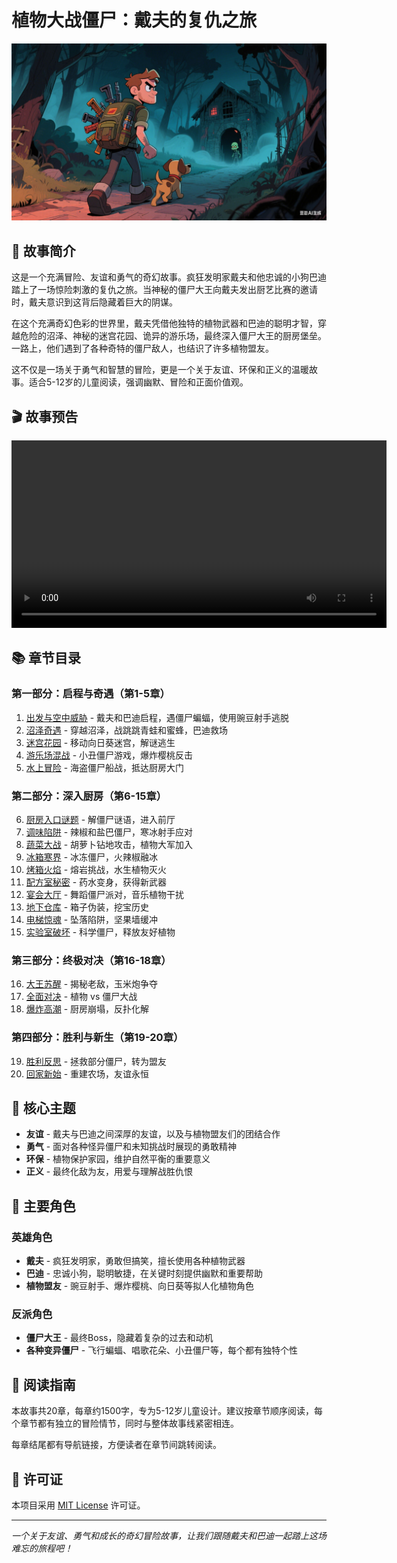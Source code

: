 # 植物大战僵尸：戴夫的复仇之旅

![封面图片](cover.png)

## 📖 故事简介

这是一个充满冒险、友谊和勇气的奇幻故事。疯狂发明家戴夫和他忠诚的小狗巴迪踏上了一场惊险刺激的复仇之旅。当神秘的僵尸大王向戴夫发出厨艺比赛的邀请时，戴夫意识到这背后隐藏着巨大的阴谋。

在这个充满奇幻色彩的世界里，戴夫凭借他独特的植物武器和巴迪的聪明才智，穿越危险的沼泽、神秘的迷宫花园、诡异的游乐场，最终深入僵尸大王的厨房堡垒。一路上，他们遇到了各种奇特的僵尸敌人，也结识了许多植物盟友。

这不仅是一场关于勇气和智慧的冒险，更是一个关于友谊、环保和正义的温暖故事。适合5-12岁的儿童阅读，强调幽默、冒险和正面价值观。

## 🎬 故事预告

<video width="600" controls>
  <source src="cover.mp4" type="video/mp4">
  您的浏览器不支持视频标签。
</video>

## 📚 章节目录

### 第一部分：启程与奇遇（第1-5章）
1. [出发与空中威胁](chapters/01-出发与空中威胁.md) - 戴夫和巴迪启程，遇僵尸蝙蝠，使用豌豆射手逃脱
2. [沼泽奇遇](chapters/02-沼泽奇遇.md) - 穿越沼泽，战跳跳青蛙和蜜蜂，巴迪救场
3. [迷宫花园](chapters/03-迷宫花园.md) - 移动向日葵迷宫，解谜逃生
4. [游乐场混战](chapters/04-游乐场混战.md) - 小丑僵尸游戏，爆炸樱桃反击
5. [水上冒险](chapters/05-水上冒险.md) - 海盗僵尸船战，抵达厨房大门

### 第二部分：深入厨房（第6-15章）
6. [厨房入口谜题](chapters/06-厨房入口谜题.md) - 解僵尸谜语，进入前厅
7. [调味陷阱](chapters/07-调味陷阱.md) - 辣椒和盐巴僵尸，寒冰射手应对
8. [蔬菜大战](chapters/08-蔬菜大战.md) - 胡萝卜钻地攻击，植物大军加入
9. [冰箱寒界](chapters/09-冰箱寒界.md) - 冰冻僵尸，火辣椒融冰
10. [烤箱火焰](chapters/10-烤箱火焰.md) - 熔岩挑战，水生植物灭火
11. [配方室秘密](chapters/11-配方室秘密.md) - 药水变身，获得新武器
12. [宴会大厅](chapters/12-宴会大厅.md) - 舞蹈僵尸派对，音乐植物干扰
13. [地下仓库](chapters/13-地下仓库.md) - 箱子伪装，挖宝历史
14. [电梯惊魂](chapters/14-电梯惊魂.md) - 坠落陷阱，坚果墙缓冲
15. [实验室破坏](chapters/15-实验室破坏.md) - 科学僵尸，释放友好植物

### 第三部分：终极对决（第16-18章）
16. [大王苏醒](chapters/16-大王苏醒.md) - 揭秘老敌，玉米炮争夺
17. [全面对决](chapters/17-全面对决.md) - 植物 vs 僵尸大战
18. [爆炸高潮](chapters/18-爆炸高潮.md) - 厨房崩塌，反扑化解

### 第四部分：胜利与新生（第19-20章）
19. [胜利反思](chapters/19-胜利反思.md) - 拯救部分僵尸，转为盟友
20. [回家新始](chapters/20-回家新始.md) - 重建农场，友谊永恒

## 🌟 核心主题

- **友谊** - 戴夫与巴迪之间深厚的友谊，以及与植物盟友们的团结合作
- **勇气** - 面对各种怪异僵尸和未知挑战时展现的勇敢精神
- **环保** - 植物保护家园，维护自然平衡的重要意义
- **正义** - 最终化敌为友，用爱与理解战胜仇恨

## 👥 主要角色

### 英雄角色
- **戴夫** - 疯狂发明家，勇敢但搞笑，擅长使用各种植物武器
- **巴迪** - 忠诚小狗，聪明敏捷，在关键时刻提供幽默和重要帮助
- **植物盟友** - 豌豆射手、爆炸樱桃、向日葵等拟人化植物角色

### 反派角色
- **僵尸大王** - 最终Boss，隐藏着复杂的过去和动机
- **各种变异僵尸** - 飞行蝙蝠、唱歌花朵、小丑僵尸等，每个都有独特个性

## 📖 阅读指南

本故事共20章，每章约1500字，专为5-12岁儿童设计。建议按章节顺序阅读，每个章节都有独立的冒险情节，同时与整体故事线紧密相连。

每章结尾都有导航链接，方便读者在章节间跳转阅读。

## 📄 许可证

本项目采用 [MIT License](LICENSE) 许可证。

---

*一个关于友谊、勇气和成长的奇幻冒险故事，让我们跟随戴夫和巴迪一起踏上这场难忘的旅程吧！*

